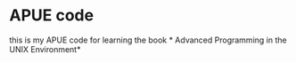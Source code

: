 # APUE code

this is my APUE code for learning the book * Advanced Programming in the UNIX Environment*

